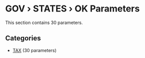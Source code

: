 # GOV › STATES › OK Parameters

This section contains 30 parameters.

## Categories

- [TAX](tax/index.md) (30 parameters)

